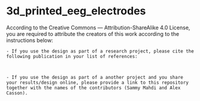 # 3d_printed_eeg_electrodes

According to the Creative Commons — Attribution-ShareAlike 4.0 License, you are required to attribute the creators of this work according to the instructions below:

    - If you use the design as part of a research project, please cite the following publication in your list of references:
    
    
    
    - If you use the design as part of a another project and you share your results/design online, please provide a link to this repository together with the names of the contributors (Sammy Mahdi and Alex Casson). 
